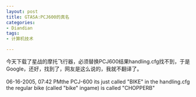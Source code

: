 ```yaml
---
layout: post
title: GTASA:PCJ600的真名
categories:
- Diandian
tags:
- 计算机技术

---
```

今天下载了星战的摩托飞行器，必须替换PCJ600结果handling.cfg找不到，于是Google，还好，找到了，网友是这么说的，我就不翻译了。
<br />
<br />06-16-2005, 07:42 PMthe PCJ-600 its just called &quot;BIKE&quot; in the handling.cfg the regular bike (called &quot;bike&quot; ingame) is called &quot;CHOPPERB&quot;